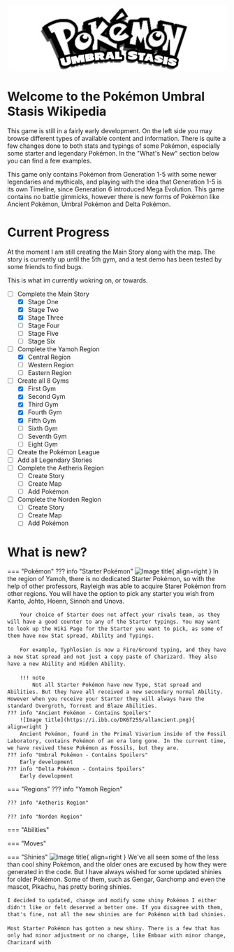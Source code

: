 <img alt="home-page" src="img/logo.png">

# Welcome to the Pokémon Umbral Stasis Wikipedia
This game is still in a fairly early development. On the left side you may browse different types of available content and information. There is quite a few changes done to both stats and typings of some Pokémon, especially some starter and legendary Pokémon. In the "What's New" section below you can find a few examples.

This game only contains Pokémon from Generation 1-5 with some newer legendaries and mythicals, and playing with the idea that Generation 1-5 is its own Timeline, since Generation 6 introduced Mega Evolution. This game contains no battle gimmicks, however there is new forms of Pokémon like Ancient Pokémon, Umbral Pokémon and Delta Pokémon.

# Current Progress

At the moment I am still creating the Main Story along with the map. The story is currently up until the 5th gym, and a test demo has been tested by some friends to find bugs.

This is what im currently wokring on, or towards.

- [ ] Complete the Main Story
    * [x] Stage One
    * [x] Stage Two
    * [x] Stage Three
    * [ ] Stage Four
    * [ ] Stage Five
    * [ ] Stage Six
- [ ] Complete the Yamoh Region
    * [x] Central Region
    * [ ] Western Region
    * [ ] Eastern Region
- [ ] Create all 8 Gyms
    * [x] First Gym
    * [x] Second Gym
    * [x] Third Gym
    * [x] Fourth Gym
    * [x] Fifth Gym
    * [ ] Sixth Gym
    * [ ] Seventh Gym
    * [ ] Eight Gym
- [ ] Create the Pokémon League
- [ ] Add all Legendary Stories
- [ ] Complete the Aetheris Region
    * [ ] Create Story
    * [ ] Create Map
    * [ ] Add Pokémon
- [ ] Complete the Norden Region
    * [ ] Create Story
    * [ ] Create Map
    * [ ] Add Pokémon

# What is new?
=== "Pokémon"
    ??? info "Starter Pokémon"
        ![Image title](https://i.ibb.co/YdL51sH/allstarters.png){ align=right }
        In the region of Yamoh, there is no dedicated Starter Pokémon, so with the help of other professors, Rayleigh was able to acquire Starer Pokémon from other regions. You will have the option to pick any starter you wish from Kanto, Johto, 
        Hoenn, Sinnoh and Unova.

        Your choice of Starter does not affect your rivals team, as they will have a good counter to any of the Starter typings. You may want to look up the Wiki Page for the Starter you want to pick, as some of them have new Stat spread, Ability and Typings.

        For example, Typhlosion is now a Fire/Ground typing, and they have a new Stat spread and not just a copy paste of Charizard. They also have a new Ability and Hidden Ability.

        !!! note 
            Not all Starter Pokémon have new Type, Stat spread and Abilities. But they have all received a new secondary normal Ability. However when you receive your Starter they will always have the standard Overgroth, Torrent and Blaze Abilities.
    ??? info "Ancient Pokémon - Contains Spoilers"
        ![Image title](https://i.ibb.co/DK6T25S/allancient.png){ align=right }
        Ancient Pokémon, found in the Primal Vivarium inside of the Fossil Laboratory, contains Pokémon of an era long gone. In the current time, we have revived these Pokémon as Fossils, but they are.
    ??? info "Umbral Pokémon - Contains Spoilers"
        Early development
    ??? info "Delta Pokémon - Contains Spoilers"
        Early development

=== "Regions"
    ??? info "Yamoh Region"

    ??? info "Aetheris Region"

    ??? info "Norden Region"

=== "Abilities"

=== "Moves"

=== "Shinies"
    ![Image title](https://i.ibb.co/YdL51sH/allstarters.png){ align=right }
    We've all seen some of the less than cool shiny Pokémon, and the older ones are excused by how they were generated in the code. But I have always wished for some updated shinies for older Pokémon. Some of them, such as Gengar, Garchomp and even the mascot, Pikachu, has pretty boring shinies. 
    
    I decided to updated, change and modify some shiny Pokémon I either didn't like or felt deserved a better one. If you disagree with them, that's fine, not all the new shinies are for Pokémon with bad shinies.

    Most Starter Pokémon has gotten a new shiny. There is a few that has only had minor adjustment or no change, like Emboar with minor change, Charizard with 